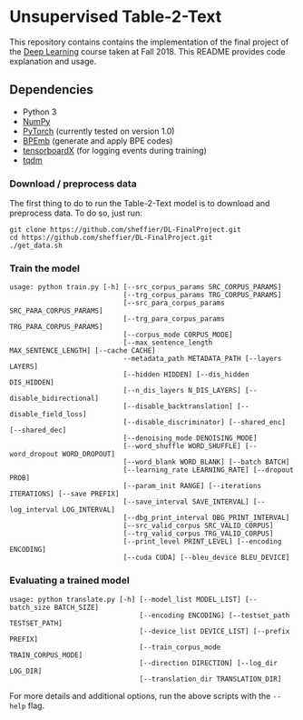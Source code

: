 Unsupervised Table-2-Text
==============

This repository contains contains the implementation of the final project of the [Deep Learning](https://www30.tau.ac.il/yedion/syllabus.asp?course=0368448801) course taken at Fall 2018.
This README provides code explanation and usage.


## Dependencies

* Python 3
* [NumPy](http://www.numpy.org/)
* [PyTorch](http://pytorch.org/) (currently tested on version 1.0)
* [BPEmb](https://github.com/bheinzerling/bpemb) (generate and apply BPE codes)
* [tensorboardX](https://github.com/lanpa/tensorboardX) (for logging events during training)
* [tqdm](https://github.com/tqdm/tqdm)

### Download / preprocess data

The first thing to do to run the Table-2-Text model is to download and preprocess data. To do so, just run:

```
git clone https://github.com/sheffier/DL-FinalProject.git
cd https://github.com/sheffier/DL-FinalProject.git
./get_data.sh
```


### Train the model

```
usage: python train.py [-h] [--src_corpus_params SRC_CORPUS_PARAMS]
                            [--trg_corpus_params TRG_CORPUS_PARAMS]
                            [--src_para_corpus_params SRC_PARA_CORPUS_PARAMS]
                            [--trg_para_corpus_params TRG_PARA_CORPUS_PARAMS]
                            [--corpus_mode CORPUS_MODE]
                            [--max_sentence_length MAX_SENTENCE_LENGTH] [--cache CACHE]
                            --metadata_path METADATA_PATH [--layers LAYERS]
                            [--hidden HIDDEN] [--dis_hidden DIS_HIDDEN]
                            [--n_dis_layers N_DIS_LAYERS] [--disable_bidirectional]
                            [--disable_backtranslation] [--disable_field_loss]
                            [--disable_discriminator] [--shared_enc] [--shared_dec]
                            [--denoising_mode DENOISING_MODE]
                            [--word_shuffle WORD_SHUFFLE] [--word_dropout WORD_DROPOUT]
                            [--word_blank WORD_BLANK] [--batch BATCH]
                            [--learning_rate LEARNING_RATE] [--dropout PROB]
                            [--param_init RANGE] [--iterations ITERATIONS] [--save PREFIX]
                            [--save_interval SAVE_INTERVAL] [--log_interval LOG_INTERVAL]
                            [--dbg_print_interval DBG_PRINT_INTERVAL]
                            [--src_valid_corpus SRC_VALID_CORPUS]
                            [--trg_valid_corpus TRG_VALID_CORPUS]
                            [--print_level PRINT_LEVEL] [--encoding ENCODING]
                            [--cuda CUDA] [--bleu_device BLEU_DEVICE]
```

### Evaluating a trained model


```
usage: python translate.py [-h] [--model_list MODEL_LIST] [--batch_size BATCH_SIZE]
                                [--encoding ENCODING] [--testset_path TESTSET_PATH]
                                [--device_list DEVICE_LIST] [--prefix PREFIX]
                                [--train_corpus_mode TRAIN_CORPUS_MODE]
                                [--direction DIRECTION] [--log_dir LOG_DIR]
                                [--translation_dir TRANSLATION_DIR]
```

For more details and additional options, run the above scripts with the `--help` flag.
